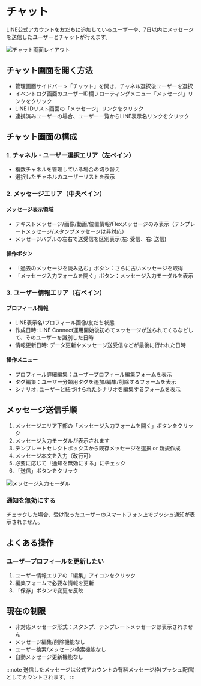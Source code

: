 # チャット
LINE公式アカウントを友だちに追加しているユーザーや、7日以内にメッセージを送信したユーザーとチャットが行えます。

![チャット画面レイアウト](/img/chat/chat_screen.png)

## チャット画面を開く方法
- 管理画面サイドバー >「チャット」を開き、チャネル選択後ユーザーを選択
- イベントログ画面のユーザーID欄フローティングメニュー「メッセージ」リンクをクリック
- LINE IDリスト画面の「メッセージ」リンクをクリック
- 連携済みユーザーの場合、ユーザー一覧からLINE表示名リンクをクリック

## チャット画面の構成
### 1. チャネル・ユーザー選択エリア（左ペイン）
- 複数チャネルを管理している場合の切り替え
- 選択したチャネルのユーザーリストを表示

### 2. メッセージエリア（中央ペイン）
#### メッセージ表示領域
- テキストメッセージ/画像/動画/位置情報/Flexメッセージのみ表示（テンプレートメッセージ/スタンプメッセージは非対応）
- メッセージバブルの左右で送受信を区別表示(左: 受信、右: 送信)

#### 操作ボタン
- 「過去のメッセージを読み込む」ボタン：さらに古いメッセージを取得
- 「メッセージ入力フォームを開く」ボタン：メッセージ入力モーダルを表示

### 3. ユーザー情報エリア（右ペイン）
#### プロフィール情報
- LINE表示名/プロフィール画像/友だち状態
- 作成日時: LINE Connect運用開始後初めてメッセージが送られてくるなどして、そのユーザーを識別した日時
- 情報更新日時: データ更新やメッセージ送受信などが最後に行われた日時

#### 操作メニュー
- プロフィール詳細編集：ユーザープロフィール編集フォームを表示
- タグ編集：ユーザー分類用タグを追加/編集/削除するフォームを表示
- シナリオ: ユーザーと紐づけられたシナリオを編集するフォームを表示

## メッセージ送信手順
1. メッセージエリア下部の「メッセージ入力フォームを開く」ボタンをクリック
2. メッセージ入力モーダルが表示されます
3. テンプレートセレクトボックスから既存メッセージを選択 or 新規作成
4. メッセージ本文を入力（改行可）
5. 必要に応じて「通知を無効にする」にチェック
6. 「送信」ボタンをクリック

![メッセージ入力モーダル](/img/chat/message_modal.png)

### 通知を無効にする
チェックした場合、受け取ったユーザーのスマートフォン上でプッシュ通知が表示されません。  

## よくある操作
### ユーザープロフィールを更新したい
1. ユーザー情報エリアの「編集」アイコンをクリック
2. 編集フォームで必要な情報を更新
3. 「保存」ボタンで変更を反映

## 現在の制限
- 非対応メッセージ形式：スタンプ、テンプレートメッセージは表示されません
- メッセージ編集/削除機能なし
- ユーザー検索/メッセージ検索機能なし
- 自動メッセージ更新機能なし

:::note
送信したメッセージは公式アカウントの有料メッセージ枠(プッシュ配信)としてカウントされます。
:::
